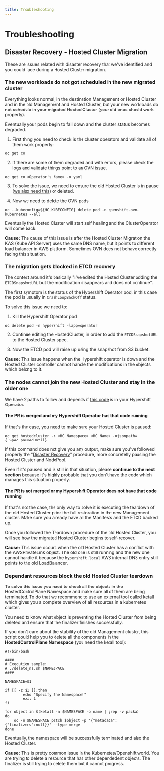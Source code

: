```yaml
---
title: Troubleshooting
---
```


# Troubleshooting

## Disaster Recovery - Hosted Cluster Migration

These are issues related with disaster recovery that we've identified and you could face during a Hosted Cluster migration.

### The new workloads do not got scheduled in the new migrated cluster

Everything looks normal, in the destination Management or Hosted Cluster and in the old Management and Hosted Cluster, but your new workloads do not schedule in your migrated Hosted Cluster (your old ones should work properly).

Eventually your pods begin to fall down and the cluster status becomes degraded.

1. First thing you need to check is the cluster operators and validate all of them work properly:
```
oc get co
```

2. If there are some of them degraded and with errors, please check the logs and validate things point to an OVN issue.
```
oc get co <Operator's Name> -o yaml
```

3. To solve the issue, we need to ensure the old Hosted Cluster is in pause ([we also need this](https://github.com/openshift/hypershift/pull/2265)) or deleted.

4. Now we need to delete the OVN pods
```
oc --kubeconfig=${HC_KUBECONFIG} delete pod -n openshift-ovn-kubernetes --all
```

Eventually the Hosted Cluster will start self healing and the ClusterOperator will come back.

**Cause:** The cause of this issue is after the Hosted Cluster Migration the KAS (Kube API Server) uses the same DNS name, but it points to different load balancer in AWS platform. Sometimes OVN does not behave correctly facing this situation.

### The migration gets blocked in ETCD recovery

The context around it's basically "I've edited the Hosted Cluster adding the `ETCDSnapshotURL` but the modification disappears and does not continue".

The first symptom is the status of the Hypershift Operator pod, in this case the pod is usually in `CrashLoopBackOff` status.

To solve this issue we need to:

1. Kill the Hypershift Operator pod
```
oc delete pod -n hypershift -lapp=operator
```

2. Continue editing the HostedCluster, in order to add the `ETCDSnapshotURL` to the Hosted Cluster spec.

3. Now the ETCD pod will raise up using the snapshot from S3 bucket.

**Cause:** This issue happens when the Hypershift operator is down and the Hosted Cluster controller cannot handle the modifications in the objects which belong to it.

### The nodes cannot join the new Hosted Cluster and stay in the older one

We have 2 paths to follow and depends if [this code](https://github.com/openshift/hypershift/pull/2265) is in your Hypershift Operator.

#### The PR is merged and my Hypershift Operator has that code running

If that's the case, you need to make sure your Hosted Cluster is paused:
```
oc get hostedcluster -n <HC Namespace> <HC Name> -ojsonpath={.Spec.pausedUntil}
```

If this command does not give you any output, make sure you've followed properly the "[Disaster Recovery](https://hypershift-docs.netlify.app/how-to/aws/disaster-recovery/)" procedure, more concretelly pausing the Hosted Cluster and NodePool.

Even if it's paused and is still in that situation, please **continue to the next section** because it's highly probable that you don't have the code which manages this situation properly.

#### The PR is not merged or my Hypershift Operator does not have that code running

If that's not the case, the only way to solve it is executing the teardown of the old Hosted Cluster prior the full restoration in the new Management cluster. Make sure you already have all the Manifests and the ETCD backed up.

Once you followed the Teardown procedure of the old Hosted Cluster, you will see how the migrated Hosted Cluster begins to self-recover.

**Cause:** This issue occurs when the old Hosted Cluster has a conflict with the AWSPrivateLink object. The old one is still running and the new one cannot handle it because the `hypershift.local` AWS internal DNS entry still points to the old LoadBalancer.

### Dependant resources block the old Hosted Cluster teardown

To solve this issue you need to check all the objects in the HostedControlPlane Namespace and make sure all of them are being terminated. To do that we recommend to use an external tool called [ketall](https://github.com/corneliusweig/ketall) which gives you a complete overview of all resources in a kubernetes cluster.

You need to know what object is preventing the Hosted Cluster from being deleted and ensure that the finalizer finishes successfully.

If you don't care about the stability of the old Management cluster, this script could help you to delete all the components in the **HostedControlPlane Namespace** (you need the ketall tool):

```
#!/bin/bash

####
# Execution sample:
# ./delete_ns.sh $NAMESPACE
####

NAMESPACE=$1

if [[ -z $1 ]];then
        echo "Specify the Namespace!"
        exit 1
fi

for object in $(ketall -n $NAMESPACE -o name | grep -v packa)
do
    oc -n $NAMESPACE patch $object -p '{"metadata":{"finalizers":null}}' --type merge
done
```

Eventually, the namespace will be successfully terminated and also the Hosted Cluster.

**Cause:** This is pretty common issue in the Kubernetes/Openshift world. You are trying to delete a resource that has other dependedent objects. The finalizer is still trying to delete them but it cannot progress.